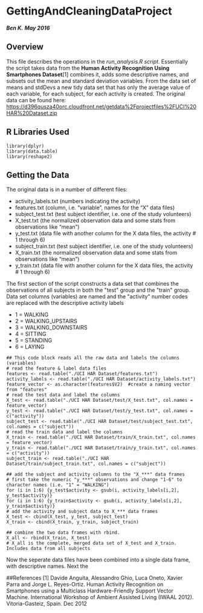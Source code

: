 # GettingAndCleaningDataProject
**_Ben K._**
**_May 2016_**
## Overview
This file describes the operations in the *run_analysis.R script*. Essentially the script takes data from the **Human Activity Recognition Using Smartphones Dataset**[1] combines it, adds some descriptive names, and subsets out the mean and standard deviation variables. From the data set of means and stdDevs a new tidy data set that has only the average value of each variable, for each subject, for each activity is created. 
The original data can be found here:
https://d396qusza40orc.cloudfront.net/getdata%2Fprojectfiles%2FUCI%20HAR%20Dataset.zip

## R Libraries Used
```
library(dplyr)
library(data.table)
library(reshape2)
```

## Getting the Data
The original data is in a number of different files:
* activity_labels.txt     (numbers indicating the activity)
* features.txt               (column, i.e. “variable”, names for the “X” data files)
* subject_test.txt        (test subject identifier, i.e. one of the study volunteers)
* X_test.txt                  (the normalized observation data and some stats from observations like “mean”)
* y_test.txt                  (data file with another column for the X data files, the activity # 1 through 6)
* subject_train.txt       (test subject identifier, i.e. one of the study volunteers)
* X_train.txt                 (the normalized observation data and some stats from observations like “mean”)
* y_train.txt                 (data file with another column for the X data files, the activity # 1 through 6)

The first section of the script constructs a data set that combines the observations of all subjects in both the "test" group and the "train" group. Data set columns (variables) are named and the "activity" number codes are replaced with the descriptive activity labels
* 1 = WALKING
* 2 = WALKING_UPSTAIRS
* 3 = WALKING_DOWNSTAIRS
* 4 = SITTING
* 5 = STANDING
* 6 = LAYING
```
## This code block reads all the raw data and labels the columns (variables)
# read the feature & label data files
features <- read.table("./UCI HAR Dataset/features.txt")
activity_labels <- read.table("./UCI HAR Dataset/activity_labels.txt") 
feature_vector <- as.character(features$V2)  #create a naming vector from "features"
# read the test data and label the columns
X_test <- read.table("./UCI HAR Dataset/test/X_test.txt", col.names = feature_vector)
y_test <- read.table("./UCI HAR Dataset/test/y_test.txt", col.names = c("activity"))
subject_test <- read.table("./UCI HAR Dataset/test/subject_test.txt", col.names = c("subject"))
# read the train data and label the columns
X_train <- read.table("./UCI HAR Dataset/train/X_train.txt", col.names = feature_vector)
y_train <- read.table("./UCI HAR Dataset/train/y_train.txt", col.names = c("activity"))
subject_train <- read.table("./UCI HAR Dataset/train/subject_train.txt", col.names = c("subject"))

## add the subject and activity columns to the "X_***" data frames
# first take the numeric "y_***" observations and change "1-6" to character names (i.e. "1" = "WALKING")
for (i in 1:6) {y_test$activity <- gsub(i, activity_labels[i,2], y_test$activity)}
for (i in 1:6) {y_train$activity <- gsub(i, activity_labels[i,2], y_train$activity)}
# add the activity and subject data to X_*** data frames
X_test <- cbind(X_test, y_test, subject_test)
X_train <- cbind(X_train, y_train, subject_train)

## combine the two data frames with rbind.
X_all <- rbind(X_train, X_test) 
# X_all is the complete, merged data set of X_test and X_train. Includes data from all subjects
```
Now the seperate data files have been combined into a single data frame, with descriptive names.  Next the 




##References
[1] Davide Anguita, Alessandro Ghio, Luca Oneto, Xavier Parra and Jorge L. Reyes-Ortiz. Human Activity Recognition on Smartphones using a Multiclass Hardware-Friendly Support Vector Machine. International Workshop of Ambient Assisted Living (IWAAL 2012). Vitoria-Gasteiz, Spain. Dec 2012
